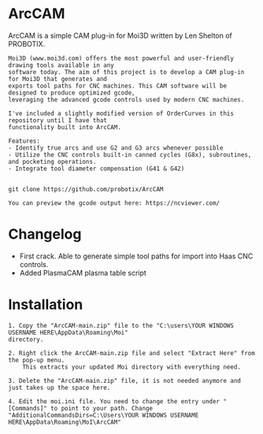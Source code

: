 # ArcCAM

  ArcCAM is a simple CAM plug-in for Moi3D written by Len Shelton of PROBOTIX.
  
	Moi3D (www.moi3d.com) offers the most powerful and user-friendly drawing tools available in any 
 	software today. The aim of this project is to develop a CAM plug-in for Moi3D that generates and 
  	exports tool paths for CNC machines. This CAM software will be designed to produce optimized gcode, 
   	leveraging the advanced gcode controls used by modern CNC machines.
	
	I've included a slightly modified version of OrderCurves in this repository until I have that 
	functionality built into ArcCAM. 
  
	Features:
	- Identify true arcs and use G2 and G3 arcs whenever possible
	- Utilize the CNC controls built-in canned cycles (G8x), subroutines, and pocketing operations.
	- Integrate tool diameter compensation (G41 & G42)
	

    git clone https://github.com/probotix/ArcCAM

	You can preview the gcode output here: https://ncviewer.com/

# Changelog
- First crack. Able to generate simple tool paths for import into Haas CNC controls.
- Added PlasmaCAM plasma table script
   

# Installation

	1. Copy the "ArcCAM-main.zip" file to the "C:\users\YOUR WINDOWS USERNAME HERE\AppData\Roaming\Moi" 
 	directory.

	2. Right click the ArcCAM-main.zip file and select "Extract Here" from the pop-up menu.
		This extracts your updated Moi directory with everything need.

	3. Delete the "ArcCAM-main.zip" file, it is not needed anymore and just takes up the space here.

	4. Edit the moi.ini file. You need to change the entry under "[Commands]" to point to your path. Change 
	"AdditionalCommandsDirs=C:\Users\YOUR WINDOWS USERNAME HERE\AppData\Roaming\MoI\ArcCAM"




